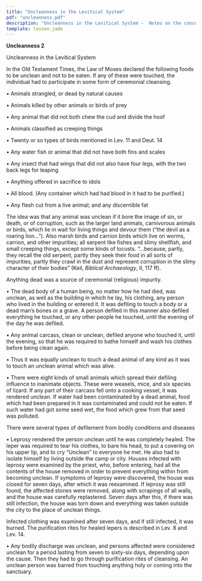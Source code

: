 ```yaml
---
title: "Uncleanness in the Levitical System"
pdf: "uncleanness.pdf"
description: "Uncleanness in the Levitical System -  Notes on the concept of ceremonial uncleanness in the Old Testament Jewish system."
template: lesson.jade
---
```



**Uncleanness 2**

Uncleanness in the Levitical System

In the Old Testament Times, the Law of Moses declared the following
foods to be unclean and not to be eaten. If any of these were touched,
the individual had to participate in some form of ceremonial cleansing.

• Animals strangled, or dead by natural causes

• Animals killed by other animals or birds of prey

• Any animal that did not both chew the cud and divide the hoof

• Animals classified as creeping things

• Twenty or so types of birds mentioned in Lev. 11 and Deut. 14

• Any water fish or animal that did not have both fins and scales

• Any insect that had wings that did not also have four legs, with the
two back legs for leaping

• Anything offered in sacrifice to idols

• All blood. (Any container which had had blood in it had to be
purified.)

• Any flesh cut from a live animal; and any discernible fat

The idea was that any animal was unclean if it bore the image of sin, or
death, or of corruption, such as the larger land animals, carnivorous
animals or birds, which lie in wait for living things and devour them
(“the devil as a roaring lion…”). Also marsh birds and carrion birds
which live on worms, carrion, and other impurities; all serpent like
fishes and slimy shellfish, and small creeping things, except some kinds
of locusts. “…because, partly, they recall the old serpent, partly they
seek their food in all sorts of impurities, partly they crawl in the
dust and represent corruption in the slimy character of their bodies”
(Keil, *Biblical Archaeology*, II, 117 ff).

Anything dead was a source of ceremonial (religious) impurity.

• The dead body of a human being, no matter how he had died, was
unclean, as well as the building in which he lay, his clothing, any
person who lived in the building or entered it. It was defiling to touch
a body or a dead man’s bones or a grave. A person defiled in this manner
also defiled everything he touched, or any other people he touched,
until the evening of the day he was defiled.

• Any animal carcass, clean or unclean, defiled anyone who touched it,
until the evening, so that he was required to bathe himself and wash his
clothes before being clean again.

• Thus it was equally unclean to touch a dead animal of any kind as it
was to touch an unclean animal which was alive.

• There were eight kinds of small animals which spread their defiling
influence to inanimate objects. These were weasels, mice, and six
species of lizard. If any part of their carcass fell onto a cooking
vessel, it was rendered unclean. If water had been contaminated by a
dead animal, food which had been prepared in it was contaminated and
could not be eaten. If such water had got some seed wet, the food which
grew from that seed was polluted.

There were several types of defilement from bodily conditions and
diseases

• Leprosy rendered the person unclean until he was completely healed.
The leper was required to tear his clothes, to bare his head, to put a
covering on his upper lip, and to cry “Unclean” to everyone he met. He
also had to isolate himself by living outside the camp or city. Houses
infected with leprosy were examined by the priest, who, before entering,
had all the contents of the house removed in order to prevent everything
within from becoming unclean. If symptoms of leprosy were discovered,
the house was closed for seven days, after which it was reexamined. If
leprosy was still found, the affected stones were removed, along with
scrapings of all walls, and the house was carefully replastered. Seven
days after this, if there was still infection, the house was torn down
and everything was taken outside the city to the place of unclean
things.

Infected clothing was examined after seven days, and if still infected,
it was burned. The purification rites for healed lepers is described in
Lev. 8 and Lev. 14.

• Any bodily discharge was unclean, and persons affected were considered
unclean for a period lasting from seven to sixty-six days, depending
upon the cause. Then they had to go through purification rites of
cleansing. An unclean person was barred from touching anything holy or
coming into the sanctuary.

